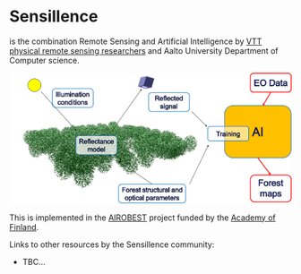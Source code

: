 # Sensillence

is the combination Remote Sensing and Artificial Intelligence by [VTT physical remote sensing researchers](./VTT) and Aalto University Department of Computer science.

<p align="center">
  <img src="./AIROBEST/AIROBEST_flow_scaled.png" />
</p>

This is implemented in the [AIROBEST](https://sensillence.github.io/AIROBEST) project funded by the [Academy of Finland](https://www.aka.fi).

Links to other resources by the Sensillence community:
* TBC...
